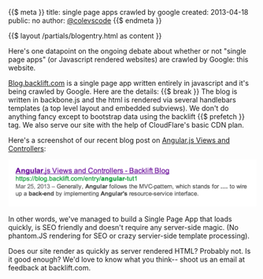 {{$ meta }}
title: single page apps crawled by google
created: 2013-04-18
public: no
author: <a href="http://twitter.com/ColeVsCode">@colevscode</a>
{{$ endmeta }}

{{$ layout /partials/blogentry.html as content }}

Here's one datapoint on the ongoing debate about whether or not "single page apps" (or Javascript rendered websites) are crawled by Google: this website.

[Blog.backlift.com](http://blog.backlift.com) is a single page app written entirely in javascript and it's being crawled by Google. Here are the details: {{$ break }} The blog is written in backbone.js and the html is rendered via several handlebars templates (a top level layout and embedded subviews). We don't do anything fancy except to bootstrap data using the backlift {{$ prefetch }} tag. We also serve our site with the help of CloudFlare's basic CDN plan.

Here's a screenshot of our recent blog post on [Angular.js Views and Controllers](https://blog-colevscode.backliftapp.com/entry/angular-tut1):

<img src="/images/google-blog.png">


In other words, we've managed to build a Single Page App that loads quickly, is SEO friendly and doesn't require any server-side magic. (No phantom.JS rendering for SEO or crazy servier-side template processing). 

Does our site render as quickly as server rendered HTML? Probably not. Is it good enough? We'd love to know what you think-- shoot us an email at feedback at backlift.com.
